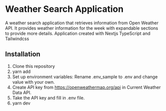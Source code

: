 # Weather Search Application

A weather search application that retrieves information from Open Weather API. It provides weather information for the week with expandable sections to provide more details.
Application created with Nextjs TypeScript and Tailwindcss

## Installation

1. Clone this repository
2. yarn add
3. Set up environment variables: Rename .env_sample to .env and change value with your own. 
4. Create API key from https://openweathermap.org/api in Current Weather Data API.
5. Take the API key and fill in .env file. 
3. yarn dev 
